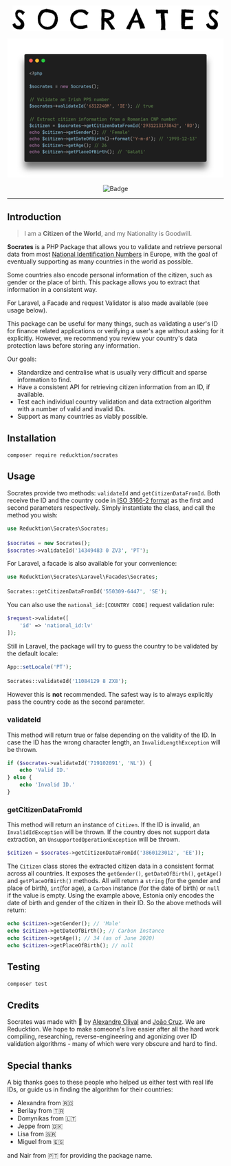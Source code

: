 <p align="center">
    <img src="https://raw.githubusercontent.com/AlexOlival/socrates/docs/docs/logo.png" alt="Socrates logo" width="480">
</p>
<p align="center">
    <img src="https://raw.githubusercontent.com/AlexOlival/socrates/docs/docs/example.png" alt="Usage example" width="800">
</p>
<p align="center">
    <img src="https://github.com/AlexOlival/socrates/workflows/Build/badge.svg" alt="Badge">
</p>

------
## Introduction
>I am a **Citizen of the World**, and my Nationality is Goodwill.

**Socrates** is a PHP Package that allows you to validate and retrieve personal data from most [National Identification Numbers](https://en.wikipedia.org/wiki/National_identification_number) in Europe, with the goal of eventually supporting as many countries in the world as possible.
<p>Some countries also encode personal information of the citizen, such as gender or the place of birth. This package allows you to extract that information in a consistent way.</p>
<p>For Laravel, a Facade and request Validator is also made available (see usage below).</p>
<p>This package can be useful for many things, such as validating a user's ID for finance related applications or verifying a user's age without asking for it explicitly. However, we recommend you review your country's data protection laws before storing any information.</p>

Our goals:
* Standardize and centralise what is usually very difficult and sparse information to find.
* Have a consistent API for retrieving citizen information from an ID, if available.
* Test each individual country validation and data extraction algorithm with a number of valid and invalid IDs.
* Support as many countries as viably possible.

## Installation
`composer require reducktion/socrates`

## Usage
Socrates provide two methods: `validateId` and `getCitizenDataFromId`. Both receive the ID and the country code in [ISO 3166-2 format](https://en.wikipedia.org/wiki/ISO_3166-2)  as the first and second parameters respectively. Simply instantiate the class, and call the method you wish:

```php
use Reducktion\Socrates\Socrates;

$socrates = new Socrates();
$socrates->validateId('14349483 0 ZV3', 'PT');
```

For Laravel, a facade is also available for your convenience:

```php
use Reducktion\Socrates\Laravel\Facades\Socrates;

Socrates::getCitizenDataFromId('550309-6447', 'SE');
```

You can also use the `national_id:[COUNTRY CODE]` request validation rule:

```php
$request->validate([
    'id' => 'national_id:lv'
]);
```
Still in Laravel, the package will try to guess the country to be validated by the default locale:

```php
App::setLocale('PT');

Socrates::validateId('11084129 8 ZX8');
```
 
However this is **not** recommended. The safest way is to always explicitly pass the country code as the second parameter.

### validateId
This method will return true or false depending on the validity of the ID.
In case the ID has the wrong character length, an `InvalidLengthException` will be thrown.

```php
if ($socrates->validateId('719102091', 'NL')) {
    echo 'Valid ID.'
} else {
    echo 'Invalid ID.'
}
```

### getCitizenDataFromId
This method will return an instance of `Citizen`. If the ID is invalid, an `InvalidIdException` will be thrown. If the country does not support data extraction, an `UnsupportedOperationException` will be thrown.

```php
$citizen = $socrates->getCitizenDataFromId('3860123012', 'EE'));
```

The `Citizen` class stores the extracted citizen data in a consistent format across all countries. It exposes the `getGender()`, `getDateOfBirth()`, `getAge()` and `getPlaceOfBirth()` methods.
All will return a `string` (for the gender and place of birth), `int`(for age), a `Carbon` instance (for the date of birth) or `null` if the value is empty.
Using the example above, Estonia only encodes the date of birth and gender of the citizen in their ID. So the above methods will return:
 
```php
echo $citizen->getGender(); // 'Male'
echo $citizen->getDateOfBirth(); // Carbon Instance
echo $citizen->getAge(); // 34 (as of June 2020)
echo $citizen->getPlaceOfBirth(); // null
```

## Testing

`composer test`

## Credits
Socrates was made with 💖 by [Alexandre Olival](https://github.com/AlexOlival)  and [João Cruz](https://github.com/JoaoFSCruz). 
We are Reducktion.
We hope to make someone's live easier after all the hard work compiling, researching, reverse-engineering and agonizing over ID validation algorithms - many of which were very obscure and hard to find.

## Special thanks
A big thanks goes to these people who helped us either test with real life IDs, or guide us in finding the algorithm for their countries:
* Alexandra from 🇷🇴
* Berilay from 🇹🇷
* Domynikas from 🇱🇹
* Jeppe from 🇩🇰
* Lisa from 🇬🇷
* Miguel from 🇪🇸

and Nair from 🇵🇹 for providing the package name.